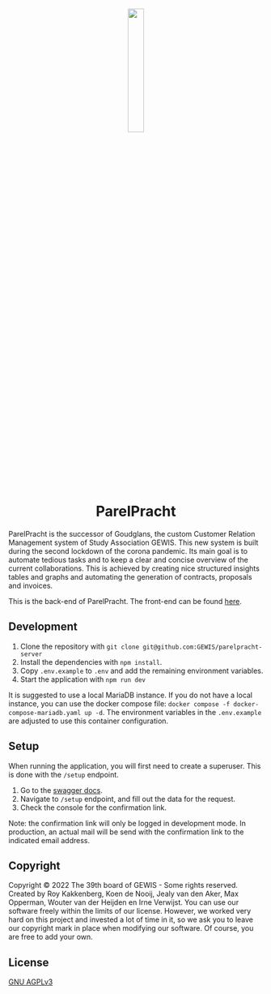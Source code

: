 <h1 style="text-align: center">
  <img alt="" src="https://raw.githubusercontent.com/GEWIS/parelpracht-client/develop/public/ParelPracht-blacksvg.svg?raw=true" style="width: 25%">
  <br>
  ParelPracht
</h1>

ParelPracht is the successor of Goudglans, the custom Customer Relation
Management system of Study Association GEWIS. This new system is built during
the second lockdown of the corona pandemic. Its main goal is to automate tedious
tasks and to keep a clear and concise overview of the current collaborations.
This is achieved by creating nice structured insights tables and graphs and
automating the generation of contracts, proposals and invoices.

This is the back-end of ParelPracht. The front-end can be found [here](https://github.com/GEWIS/parelpracht-client).

## Development
1. Clone the repository with `git clone git@github.com:GEWIS/parelpracht-server`
2. Install the dependencies with `npm install`.
3. Copy `.env.example` to `.env` and add the remaining environment variables.
4. Start the application with `npm run dev`

It is suggested to use a local MariaDB instance. If you do not have a local
instance, you can use the docker compose file: `docker compose -f
docker-compose-mariadb.yaml up -d`. The environment variables in the
`.env.example` are adjusted to use this container configuration.

## Setup
When running the application, you will first need to create a superuser. This is
done with the `/setup` endpoint.

1. Go to the [swagger docs](http://localhost:3001/api/swagger-ui/).
2. Navigate to `/setup` endpoint, and fill out the data for the request.
3. Check the console for the confirmation link.

Note: the confirmation link will only be logged in development mode. In
production, an actual mail will be send with the confirmation link to the
indicated email address.

## Copyright
Copyright © 2022 The 39th board of GEWIS - Some rights reserved. Created by Roy
Kakkenberg, Koen de Nooij, Jealy van den Aker, Max Opperman, Wouter van der
Heijden en Irne Verwijst. You can use our software freely within the limits of
our license. However, we worked very hard on this project and invested a lot of
time in it, so we ask you to leave our copyright mark in place when modifying
our software. Of course, you are free to add your own.

## License
[GNU AGPLv3](./LICENSE)
